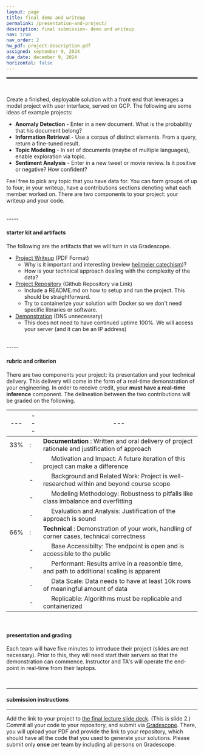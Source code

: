 ```yaml
---
layout: page
title: final demo and writeup
permalink: /presentation-and-project/
description: final submission- demo and writeup
nav: true
nav_order: 2
hw_pdf: project-description.pdf
assigned: september 9, 2024
due_date: december 9, 2024
horizontal: false
---
```


<hr style="border:2px solid gray">

<br>

Create a finished, deployable solution with a front end that leverages a model project with user interface, served on GCP. The following are some ideas of example projects:

* **Anomaly Detection** - Enter in a new document. What is the probability that his document belong? 
* **Information Retrieval** - Use a corpus of distinct elements. From a query, return a fine-tuned result.
* **Topic Modeling** - In set of documents (maybe of multiple languages), enable exploration via topic.
* **Sentiment Analysis** - Enter in a new tweet or movie review. Is it positive or negative? How confident?

Feel free to pick any topic that you have data for. You can form groups of up to four; in your writeup, have a contributions sections denoting what each member worked on. There are two components to your project: your writeup and your code. 

<br>
-----

#### starter kit and artifacts

The following are the artifacts that we will turn in via Gradescope.

* [Project Writeup](https://www.overleaf.com/read/kszvtsstmnfs) (PDF Format)
  - Why is it important and interesting (review [heilmeier catechism](https://www.darpa.mil/work-with-us/heilmeier-catechism))?
  - How is your technical approach dealing with the complexity of the data?
* [Project Repository](http://www.github.com) (Github Repository via Link)
  - Include a README.md on how to setup and run the project. This should be straightforward.
  - Try to containerize your solution with Docker so we don't need specific libraries or software.
* [Demonstration](http://streamlit.io) (DNS unnecessary)
  - This does not need to have continued uptime 100%. We will access your server (and it can be an IP address)

<br>
-----

#### rubric and criterion

There are two components your project: its presentation and your technical delivery. This delivery will come in the form of a real-time demonstration of your engineering. In order to receive credit, your **must have a real-time inference** component. The delineation between the two contributions will be graded on the following.

|---|---|---|
|---|---|---|
| 33% | : | __Documentation__ : Written and oral delivery of project rationale and justification of approach
|     | - | &nbsp;&nbsp;&nbsp;&nbsp; Motivation and Impact: A future iteration of this project can make a difference
|     | - | &nbsp;&nbsp;&nbsp;&nbsp; Background and Related Work: Project is well-researched within and beyond course scope
|     | - | &nbsp;&nbsp;&nbsp;&nbsp; Modeling Methodology: Robustness to pitfalls like class imbalance and overfitting
|     | - | &nbsp;&nbsp;&nbsp;&nbsp; Evaluation and Analysis: Justification of the approach is sound
| 66% | : | __Technical__ : Demonstration of your work, handling of corner cases, technical correctness
|     | - | &nbsp;&nbsp;&nbsp;&nbsp; Base Accessibilty: The endpoint is open and is accessible to the public
|     | - | &nbsp;&nbsp;&nbsp;&nbsp; Performant: Results arrive in a reasonble time, and path to additional scaling is apparent
|     | - | &nbsp;&nbsp;&nbsp;&nbsp; Data Scale: Data needs to have at least 10k rows of meaningful amount of data
|     | - | &nbsp;&nbsp;&nbsp;&nbsp; Replicable: Algorithms must be replicable and containerized

<br>

#### presentation and grading

Each team will have five minutes to introduce their project (slides are not necessary). Prior to this, they will need start their servers so that the demonstration can commence. Instructor and TA's will operate the end-point in real-time from their laptops.

<br>

-----
#### submission instructions
-----

Add the link to your project to [the final lecture slide deck](https://docs.google.com/presentation/d/1VO-SAmfm3smmDhVn6AkyK-SZTDURDILz9xCFx_0OiAA). (This is slide 2.) Commit all your code to your repository, and submit via [Gradescope](https://www.gradescope.com/). There, you will upload your PDF and provide the link to your repository, which should have all the code that you used to generate your solutions. Please submit only __once__ per team by including all persons on Gradescope.



<!--
<br><br><br>
<hr style="border:2px solid gray">
#### project checkpoint
-----
-->



